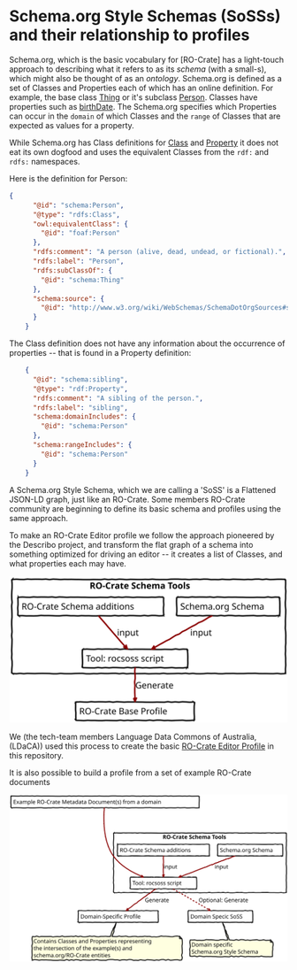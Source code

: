 # Schema.org Style Schemas (SoSSs) and their relationship to profiles

Schema.org, which is the basic vocabulary for [RO-Crate] has
a light-touch approach to describing what it refers to as its *schema* (with a
small-s), which might also be thought of as an *ontology*. Schema.org is defined
as a set of Classes and Properties each of which has an online definition. For
example, the base class [Thing](https://schema.org/Thing) or it's subclass
[Person](https://schema.org/Person). Classes have properties such as
[birthDate](https://schema.org/birthDate). The Schema.org specifies which Properties can occur in the `domain` of which Classes and the `range` of Classes that are expected as values for a property.

While Schema.org has Class definitions for [Class](https://schema.org/Class) and [Property](https://schema.org/Property) it does not eat its own dogfood and uses the equivalent Classes from the `rdf:` and `rdfs:` namespaces.

Here is the definition for Person:

```json
{
      "@id": "schema:Person",
      "@type": "rdfs:Class",
      "owl:equivalentClass": {
        "@id": "foaf:Person"
      },
      "rdfs:comment": "A person (alive, dead, undead, or fictional).",
      "rdfs:label": "Person",
      "rdfs:subClassOf": {
        "@id": "schema:Thing"
      },
      "schema:source": {
        "@id": "http://www.w3.org/wiki/WebSchemas/SchemaDotOrgSources#source_rNews"
      }
    }
```

The Class definition does not have any information about the occurrence of properties -- that is found in a Property definition:

```json
    {
      "@id": "schema:sibling",
      "@type": "rdf:Property",
      "rdfs:comment": "A sibling of the person.",
      "rdfs:label": "sibling",
      "schema:domainIncludes": {
        "@id": "schema:Person"
      },
      "schema:rangeIncludes": {
        "@id": "schema:Person"
      }
    }
```

A Schema.org Style Schema, which we are calling a 'SoSS' is a Flattened JSON-LD graph, just like an RO-Crate. Some members RO-Crate community are beginning to define its basic schema and profiles using the same approach.

To make an RO-Crate Editor profile we follow the approach pioneered by the Describo project, and transform the flat graph of a schema into something optimized for driving an editor -- it creates a list of Classes, and what properties each may have. 

![Image showing how the script `rocsoss` from RO-Crate Schema Tools is used to compile a base editor profile from the schema.org schema, with RO-Crate additions ](images/soss-to-profile.svg)

We (the tech-team members Language Data Commons of Australia, (LDaCA)) used this process to create the basic [RO-Crate Editor Profile](../modes/base.json) in this repository.

It is also possible to build a profile from a set of example RO-Crate documents

![Image showing how the script `rocsoss` from RO-Crate Schema Tools is used to compile a domain specific profile ](images/example-to-profile.svg)
